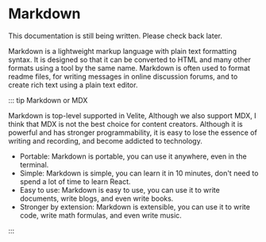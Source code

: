 # Markdown

This documentation is still being written. Please check back later.

Markdown is a lightweight markup language with plain text formatting syntax. It is designed so that it can be converted to HTML and many other formats using a tool by the same name. Markdown is often used to format readme files, for writing messages in online discussion forums, and to create rich text using a plain text editor.

::: tip Markdown or MDX

Markdown is top-level supported in Velite, Although we also support MDX, I think that MDX is not the best choice for content creators. Although it is powerful and has stronger programmability, it is easy to lose the essence of writing and recording, and become addicted to technology.

- Portable: Markdown is portable, you can use it anywhere, even in the terminal.
- Simple: Markdown is simple, you can learn it in 10 minutes, don't need to spend a lot of time to learn React.
- Easy to use: Markdown is easy to use, you can use it to write documents, write blogs, and even write books.
- Stronger by extension: Markdown is extensible, you can use it to write code, write math formulas, and even write music.

:::
